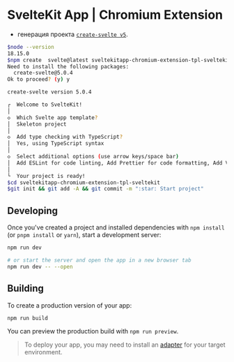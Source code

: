 # SvelteKit App | Chromium Extension

- генерация проекта [`create-svelte v5`](https://github.com/sveltejs/kit/tree/master/packages/create-svelte).

```bash
$node --version
18.15.0
$npm create  svelte@latest sveltekitapp-chromium-extension-tpl-sveltekit
Need to install the following packages:
  create-svelte@5.0.4
Ok to proceed? (y) y

create-svelte version 5.0.4

┌  Welcome to SvelteKit!
│
◇  Which Svelte app template?
│  Skeleton project
│
◇  Add type checking with TypeScript?
│  Yes, using TypeScript syntax
│
◇  Select additional options (use arrow keys/space bar)
│  Add ESLint for code linting, Add Prettier for code formatting, Add Vitest for unit testing
│
└  Your project is ready!
$cd sveltekitapp-chromium-extension-tpl-sveltekit
$git init && git add -A && git commit -m ":star: Start project"
```

## Developing

Once you've created a project and installed dependencies with `npm install` (or `pnpm install` or `yarn`), start a development server:

```bash
npm run dev

# or start the server and open the app in a new browser tab
npm run dev -- --open
```

## Building

To create a production version of your app:

```bash
npm run build
```

You can preview the production build with `npm run preview`.

> To deploy your app, you may need to install an [adapter](https://kit.svelte.dev/docs/adapters) for your target environment.

